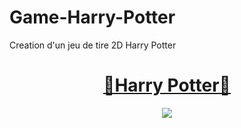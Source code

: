 # Game-Harry-Potter
Creation d'un jeu de tire 2D Harry Potter
<h1 align="center">
<a href="https://game-harry-potter.web.app/">🚀Harry Potter🚀</a>
</h1>
<p align="center">
<img src="https://user-images.githubusercontent.com/74665047/209453718-ba207947-3008-44d3-a930-6034fadc1cec.jpg"/>
<p>
